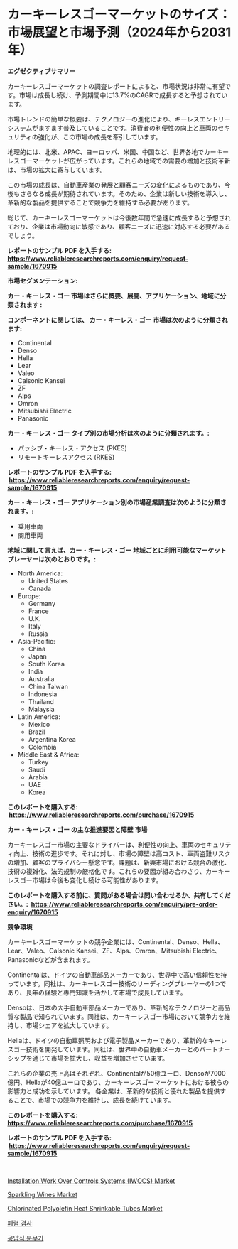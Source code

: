 <p><h1>カーキーレスゴーマーケットのサイズ：市場展望と市場予測（2024年から2031年）</h1></p><p><strong>エグゼクティブサマリー</strong></p>
<p><p>カーキーレスゴーマーケットの調査レポートによると、市場状況は非常に有望です。市場は成長し続け、予測期間中に13.7%のCAGRで成長すると予想されています。</p><p>市場トレンドの簡単な概要は、テクノロジーの進化により、キーレスエントリーシステムがますます普及していることです。消費者の利便性の向上と車両のセキュリティの強化が、この市場の成長を牽引しています。</p><p>地理的には、北米、APAC、ヨーロッパ、米国、中国など、世界各地でカーキーレスゴーマーケットが広がっています。これらの地域での需要の増加と技術革新は、市場の拡大に寄与しています。</p><p>この市場の成長は、自動車産業の発展と顧客ニーズの変化によるものであり、今後もさらなる成長が期待されています。そのため、企業は新しい技術を導入し、革新的な製品を提供することで競争力を維持する必要があります。</p><p>総じて、カーキーレスゴーマーケットは今後数年間で急速に成長すると予想されており、企業は市場動向に敏感であり、顧客ニーズに迅速に対応する必要があるでしょう。</p></p>
<p><strong>レポートのサンプル PDF を入手する: <a href="https://www.reliableresearchreports.com/enquiry/request-sample/1670915">https://www.reliableresearchreports.com/enquiry/request-sample/1670915</a></strong></p>
<p><strong>市場セグメンテーション:</strong></p>
<p><strong> カー・キーレス・ゴー 市場はさらに概要、展開、アプリケーション、地域に分類されます :</strong></p>
<p><strong>コンポーネントに関しては、 カー・キーレス・ゴー 市場は次のように分類されます: &nbsp;</strong></p>
<p><ul><li>Continental</li><li>Denso</li><li>Hella</li><li>Lear</li><li>Valeo</li><li>Calsonic Kansei</li><li>ZF</li><li>Alps</li><li>Omron</li><li>Mitsubishi Electric</li><li>Panasonic</li></ul></p>
<p><strong> カー・キーレス・ゴー タイプ別の市場分析は次のように分類されます。:</strong></p>
<p><ul><li>パッシブ・キーレス・アクセス (PKES)</li><li>リモートキーレスアクセス (RKES)</li></ul></p>
<p><strong>レポートのサンプル PDF を入手する: &nbsp;<a href="https://www.reliableresearchreports.com/enquiry/request-sample/1670915">https://www.reliableresearchreports.com/enquiry/request-sample/1670915</a></strong></p>
<p><strong> カー・キーレス・ゴー アプリケーション別の市場産業調査は次のように分類されます。:</strong></p>
<p><ul><li>乗用車両</li><li>商用車両</li></ul></p>
<p><strong>地域に関して言えば、カー・キーレス・ゴー 地域ごとに利用可能なマーケットプレーヤーは次のとおりです。:</strong></p>
<p><ul>
    <li>
        North America:
        <ul>
            <li>United States</li>
            <li>Canada</li>
        </ul>
    </li>
    <li>
        Europe:
        <ul>
            <li>Germany</li>
            <li>France</li>
            <li>U.K.</li>
            <li>Italy</li>
            <li>Russia</li>
        </ul>
    </li>
    <li>
        Asia-Pacific:
        <ul>
            <li>China</li>
            <li>Japan</li>
            <li>South Korea</li>
            <li>India</li>
            <li>Australia</li>
            <li>China Taiwan</li>
            <li>Indonesia</li>
            <li>Thailand</li>
            <li>Malaysia</li>
        </ul>
    </li>
    <li>
        Latin America:
        <ul>
            <li>Mexico</li>
            <li>Brazil</li>
            <li>Argentina Korea</li>
            <li>Colombia</li>
        </ul>
    </li>
    <li>
        Middle East & Africa:
        <ul>
            <li>Turkey</li>
            <li>Saudi</li>
            <li>Arabia</li>
            <li>UAE</li>
            <li>Korea</li>
        </ul>
    </li>
    </ul></p>
<p><strong>このレポートを購入する: &nbsp;<a href="https://www.reliableresearchreports.com/purchase/1670915">https://www.reliableresearchreports.com/purchase/1670915</a></strong></p>
<p><strong>カー・キーレス・ゴー の主な推進要因と障壁 市場</strong></p>
<p><p>カーキーレスゴー市場の主要なドライバーは、利便性の向上、車両のセキュリティ向上、技術の進歩です。それに対し、市場の障壁は高コスト、車両盗難リスクの増加、顧客のプライバシー懸念です。課題は、新興市場における競合の激化、技術の複雑化、法的規制の厳格化です。これらの要因が組み合わさり、カーキーレスゴー市場は今後も変化し続ける可能性があります。</p></p>
<p><strong>このレポートを購入する前に、質問がある場合は問い合わせるか、共有してください。:&nbsp; <a href="https://www.reliableresearchreports.com/enquiry/pre-order-enquiry/1670915">https://www.reliableresearchreports.com/enquiry/pre-order-enquiry/1670915</a></strong></p>
<p><strong>競争環境</strong></p>
<p><p>カーキーレスゴーマーケットの競争企業には、Continental、Denso、Hella、Lear、Valeo、Calsonic Kansei、ZF、Alps、Omron、Mitsubishi Electric、Panasonicなどが含まれます。 </p><p>Continentalは、ドイツの自動車部品メーカーであり、世界中で高い信頼性を持っています。同社は、カーキーレスゴー技術のリーディングプレーヤーの1つであり、長年の経験と専門知識を活かして市場で成長しています。 </p><p>Densoは、日本の大手自動車部品メーカーであり、革新的なテクノロジーと高品質な製品で知られています。同社は、カーキーレスゴー市場において競争力を維持し、市場シェアを拡大しています。 </p><p>Hellaは、ドイツの自動車照明および電子製品メーカーであり、革新的なキーレスゴー技術を開発しています。同社は、世界中の自動車メーカーとのパートナーシップを通じて市場を拡大し、収益を増加させています。 </p><p>これらの企業の売上高はそれぞれ、Continentalが50億ユーロ、Densoが7000億円、Hellaが40億ユーロであり、カーキーレスゴーマーケットにおける彼らの影響力と成功を示しています。 各企業は、革新的な技術と優れた製品を提供することで、市場での競争力を維持し、成長を続けています。</p></p>
<p><strong>このレポートを購入する: &nbsp; <a href="https://www.reliableresearchreports.com/purchase/1670915">https://www.reliableresearchreports.com/purchase/1670915</a></strong></p>
<p><strong>レポートのサンプル PDF を入手する: &nbsp;<a href="https://www.reliableresearchreports.com/enquiry/request-sample/1670915">https://www.reliableresearchreports.com/enquiry/request-sample/1670915</a></strong><strong></strong></p>
<p>&nbsp;</p>
<p><p><a href="https://issuu.com/reportprime-2/docs/installation-work-over-controls-systems-iwocs-mark">Installation Work Over Controls Systems (IWOCS) Market</a></p><p><a href="https://view.publitas.com/reportprime-1/global-sparkling-wines-market-size-and-market-trends-insights-and-projections-from-2024-to-2031/">Sparkling Wines Market</a></p><p><a href="https://spotless-saver-8fd.notion.site/Chlorinated-Polyolefin-Heat-Shrinkable-Tubes-Market-Size-Global-Industry-Overview-Market-Segmentat-6718295c59b746e8a5fe5c2686f4299f">Chlorinated Polyolefin Heat Shrinkable Tubes Market</a></p><p><a href="https://github.com/vs2869dizt0/Market-Research-Report-List-1/blob/main/1252851192789.md">폐렴 검사</a></p><p><a href="https://github.com/sougarounis/Market-Research-Report-List-2/blob/main/2719897192788.md">공압식 분무기</a></p></p>